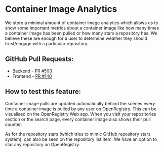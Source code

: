 # Container Image Analytics

We store a minimal amount of container image analytics which allows us to show some important metrics about a container
image like how many times a container image has been pulled or how many stars a repository has. We believe these are enough
for a user to determine weather they should trust/engage with a particular repository.

## GitHub Pull Requests:

- Backend - [PR #503](https://github.com/containerish/OpenRegistry/pull/503)
- Frontend - [PR #140](https://github.com/containerish/openregistry-web/pull/140)

## How to test this feature:

Container image pulls are updated automatically behind the scenes every time a container image is pulled by any user on
OpenRegistry. This can be visualised on the OpenRegistry Web app. When you visit your repositories section or the search
page, every container image also shows their pull counter.

As for the repository stars (which tries to mimic GitHub repository stars system), can also be seen on the repository
list item. We have an option to star any repository on OpenRegistry.
